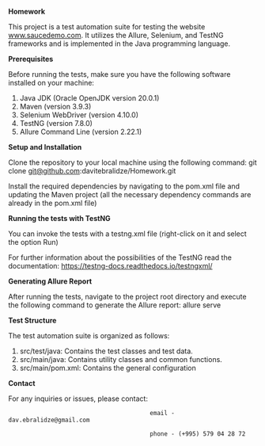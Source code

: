 **Homework**

This project is a test automation suite for testing the website www.saucedemo.com. It utilizes the Allure, Selenium, and TestNG frameworks and is implemented in the Java programming language.

**Prerequisites**

Before running the tests, make sure you have the following software installed on your machine:

1) Java JDK (Oracle OpenJDK version 20.0.1)
2) Maven (version 3.9.3)
3) Selenium WebDriver (version 4.10.0)
4) TestNG (version 7.8.0)
5) Allure Command Line (version 2.22.1)

**Setup and Installation**

Clone the repository to your local machine using the following command: git clone git@github.com:davitebralidze/Homework.git

Install the required dependencies by navigating to the pom.xml file and updating the Maven project (all the necessary dependency commands are already in the pom.xml file)

**Running the tests with TestNG**

You can invoke the tests with a testng.xml file (right-click on it and select the option Run)

For further information about the possibilities of the TestNG read the documentation: https://testng-docs.readthedocs.io/testngxml/

**Generating Allure Report**

After running the tests, navigate to the project root directory and execute the following command to generate the Allure report: allure serve

**Test Structure**

The test automation suite is organized as follows:
1) src/test/java: Contains the test classes and test data.
2) src/main/java: Contains utility classes and common functions.
3) src/main/pom.xml: Contains the general configuration

**Contact**

For any inquiries or issues, please contact: 

                                            email - dav.ebralidze@gmail.com
                                            
                                            phone - (+995) 579 04 28 72
